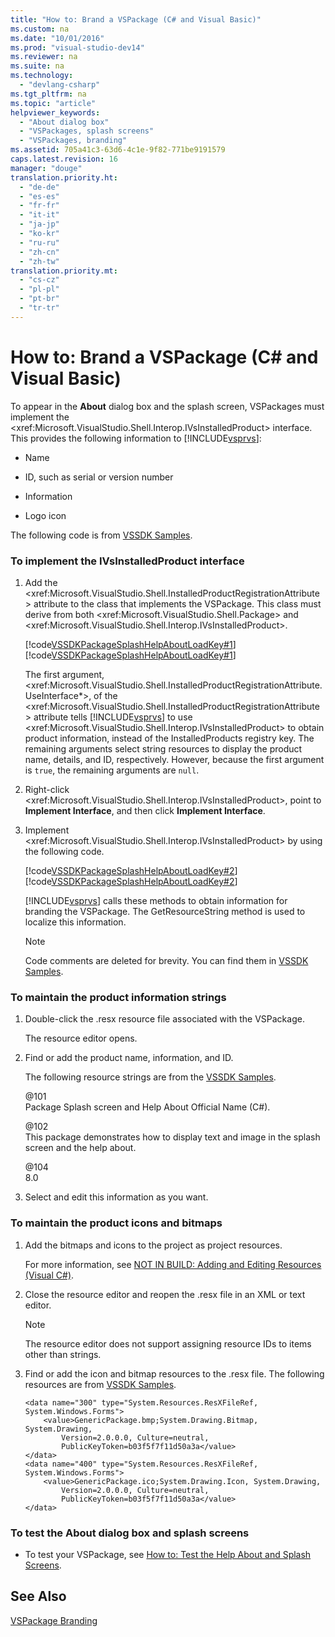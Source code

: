 ```yaml
---
title: "How to: Brand a VSPackage (C# and Visual Basic)"
ms.custom: na
ms.date: "10/01/2016"
ms.prod: "visual-studio-dev14"
ms.reviewer: na
ms.suite: na
ms.technology: 
  - "devlang-csharp"
ms.tgt_pltfrm: na
ms.topic: "article"
helpviewer_keywords: 
  - "About dialog box"
  - "VSPackages, splash screens"
  - "VSPackages, branding"
ms.assetid: 705a41c3-63d6-4c1e-9f82-771be9191579
caps.latest.revision: 16
manager: "douge"
translation.priority.ht: 
  - "de-de"
  - "es-es"
  - "fr-fr"
  - "it-it"
  - "ja-jp"
  - "ko-kr"
  - "ru-ru"
  - "zh-cn"
  - "zh-tw"
translation.priority.mt: 
  - "cs-cz"
  - "pl-pl"
  - "pt-br"
  - "tr-tr"
---
```

# How to: Brand a VSPackage (C# and Visual Basic)
To appear in the **About** dialog box and the splash screen, VSPackages must implement the \<xref:Microsoft.VisualStudio.Shell.Interop.IVsInstalledProduct> interface. This provides the following information to [!INCLUDE[vsprvs](../codequality/includes/vsprvs_md.md)]:  
  
-   Name  
  
-   ID, such as serial or version number  
  
-   Information  
  
-   Logo icon  
  
 The following code is from [VSSDK Samples](../misc/vssdk-samples.md).  
  
### To implement the IVsInstalledProduct interface  
  
1.  Add the \<xref:Microsoft.VisualStudio.Shell.InstalledProductRegistrationAttribute> attribute to the class that implements the VSPackage. This class must derive from both \<xref:Microsoft.VisualStudio.Shell.Package> and \<xref:Microsoft.VisualStudio.Shell.Interop.IVsInstalledProduct>.  
  
     [!code[VSSDKPackageSplashHelpAboutLoadKey#1](../misc/codesnippet/CSharp/how-to--brand-a-vspackage--csharp-and-visual-basic-_1.cs)]
[!code[VSSDKPackageSplashHelpAboutLoadKey#1](../misc/codesnippet/VisualBasic/how-to--brand-a-vspackage--csharp-and-visual-basic-_1.vb)]  
  
     The first argument, \<xref:Microsoft.VisualStudio.Shell.InstalledProductRegistrationAttribute.UseInterface*>, of the \<xref:Microsoft.VisualStudio.Shell.InstalledProductRegistrationAttribute> attribute tells [!INCLUDE[vsprvs](../codequality/includes/vsprvs_md.md)] to use \<xref:Microsoft.VisualStudio.Shell.Interop.IVsInstalledProduct> to obtain product information, instead of the InstalledProducts registry key. The remaining arguments select string resources to display the product name, details, and ID, respectively. However, because the first argument is `true`, the remaining arguments are `null`.  
  
2.  Right-click \<xref:Microsoft.VisualStudio.Shell.Interop.IVsInstalledProduct>, point to **Implement Interface**, and then click **Implement Interface**.  
  
3.  Implement \<xref:Microsoft.VisualStudio.Shell.Interop.IVsInstalledProduct> by using the following code.  
  
     [!code[VSSDKPackageSplashHelpAboutLoadKey#2](../misc/codesnippet/CSharp/how-to--brand-a-vspackage--csharp-and-visual-basic-_2.cs)]
[!code[VSSDKPackageSplashHelpAboutLoadKey#2](../misc/codesnippet/VisualBasic/how-to--brand-a-vspackage--csharp-and-visual-basic-_2.vb)]  
  
     [!INCLUDE[vsprvs](../codequality/includes/vsprvs_md.md)] calls these methods to obtain information for branding the VSPackage. The GetResourceString method is used to localize this information.  
  
    > [!NOTE]
    >  Code comments are deleted for brevity. You can find them in [VSSDK Samples](../misc/vssdk-samples.md).  
  
### To maintain the product information strings  
  
1.  Double-click the .resx resource file associated with the VSPackage.  
  
     The resource editor opens.  
  
2.  Find or add the product name, information, and ID.  
  
     The following resource strings are from the [VSSDK Samples](../misc/vssdk-samples.md).  
  
     @101  
     Package Splash screen and Help About Official Name (C#).  
  
     @102  
     This package demonstrates how to display text and image in the splash screen and the help about.  
  
     @104  
     8.0  
  
3.  Select and edit this information as you want.  
  
### To maintain the product icons and bitmaps  
  
1.  Add the bitmaps and icons to the project as project resources.  
  
     For more information, see [NOT IN BUILD: Adding and Editing Resources (Visual C#)](http://msdn.microsoft.com/95f15d03-bed0-410c-8d1f-dece5199ba1e).  
  
2.  Close the resource editor and reopen the .resx file in an XML or text editor.  
  
    > [!NOTE]
    >  The resource editor does not support assigning resource IDs to items other than strings.  
  
3.  Find or add the icon and bitmap resources to the .resx file. The following resources are from [VSSDK Samples](../misc/vssdk-samples.md).  
  
    ```  
    <data name="300" type="System.Resources.ResXFileRef, System.Windows.Forms">  
        <value>GenericPackage.bmp;System.Drawing.Bitmap, System.Drawing,  
            Version=2.0.0.0, Culture=neutral,         PublicKeyToken=b03f5f7f11d50a3a</value>  
    </data>  
    <data name="400" type="System.Resources.ResXFileRef, System.Windows.Forms">  
        <value>GenericPackage.ico;System.Drawing.Icon, System.Drawing,  
            Version=2.0.0.0, Culture=neutral,         PublicKeyToken=b03f5f7f11d50a3a</value>  
    </data>  
    ```  
  
### To test the About dialog box and splash screens  
  
-   To test your VSPackage, see [How to: Test the Help About and Splash Screens](../misc/how-to--test-the-help-about-and-splash-screens.md).  
  
## See Also  
 [VSPackage Branding](../misc/vspackage-branding.md)
